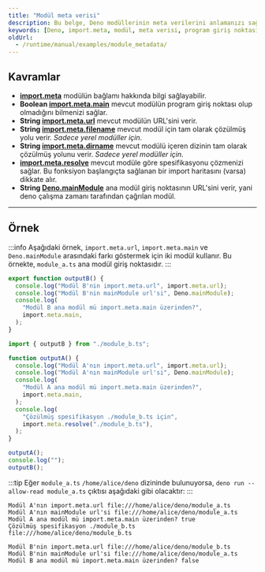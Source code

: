 ```yaml
---
title: "Modül meta verisi"
description: Bu belge, Deno modüllerinin meta verilerini anlamanızı sağlamaktadır. Özelikle `import.meta` özellikleri ile ana modül giriş noktası gibi bilgileri nasıl alabileceğinizi açıklar.
keywords: [Deno, import.meta, modül, meta verisi, program giriş noktası, URL]
oldUrl:
  - /runtime/manual/examples/module_metadata/
---
```


## Kavramlar

- **[import.meta](https://developer.mozilla.org/en-US/docs/Web/JavaScript/Reference/Statements/import.meta)** modülün bağlamı hakkında bilgi sağlayabilir.
- **Boolean [import.meta.main](https://docs.deno.com/api/web/~/ImportMeta#property_main)** mevcut modülün program giriş noktası olup olmadığını bilmenizi sağlar.
- **String [import.meta.url](https://docs.deno.com/api/web/~/ImportMeta#property_url)** mevcut modülün URL'sini verir.
- **String [import.meta.filename](https://docs.deno.com/api/web/~/ImportMeta#property_filename)** mevcut modül için tam olarak çözülmüş yolu verir. _Sadece yerel modüller için_.
- **String [import.meta.dirname](https://docs.deno.com/api/web/~/ImportMeta#property_dirname)** mevcut modülü içeren dizinin tam olarak çözülmüş yolunu verir. _Sadece yerel modüller için_.
- **[import.meta.resolve](https://docs.deno.com/api/web/~/ImportMeta#property_resolve)** mevcut modüle göre spesifikasyonu çözmenizi sağlar. Bu fonksiyon başlangıçta sağlanan bir import haritasını (varsa) dikkate alır.
- **String [Deno.mainModule](https://docs.deno.com/api/deno/~/Deno.mainModule)** ana modül giriş noktasının URL'sini verir, yani deno çalışma zamanı tarafından çağrılan modül.

---

## Örnek

:::info
Aşağıdaki örnek, `import.meta.url`, `import.meta.main` ve `Deno.mainModule` arasındaki farkı göstermek için iki modül kullanır. Bu örnekte, `module_a.ts` ana modül giriş noktasıdır.
:::

```ts title="module_b.ts"
export function outputB() {
  console.log("Modül B'nin import.meta.url", import.meta.url);
  console.log("Modül B'nin mainModule url'si", Deno.mainModule);
  console.log(
    "Modül B ana modül mü import.meta.main üzerinden?",
    import.meta.main,
  );
}
```

```ts title="module_a.ts"
import { outputB } from "./module_b.ts";

function outputA() {
  console.log("Modül A'nın import.meta.url", import.meta.url);
  console.log("Modül A'nın mainModule url'si", Deno.mainModule);
  console.log(
    "Modül A ana modül mü import.meta.main üzerinden?",
    import.meta.main,
  );
  console.log(
    "Çözülmüş spesifikasyon ./module_b.ts için",
    import.meta.resolve("./module_b.ts"),
  );
}

outputA();
console.log("");
outputB();
```

:::tip
Eğer `module_a.ts` `/home/alice/deno` dizininde bulunuyorsa, `deno run --allow-read module_a.ts` çıktısı aşağıdaki gibi olacaktır:
:::

```console
Modül A'nın import.meta.url file:///home/alice/deno/module_a.ts
Modül A'nın mainModule url'si file:///home/alice/deno/module_a.ts
Modül A ana modül mü import.meta.main üzerinden? true
Çözülmüş spesifikasyon ./module_b.ts file:///home/alice/deno/module_b.ts

Modül B'nin import.meta.url file:///home/alice/deno/module_b.ts
Modül B'nin mainModule url'si file:///home/alice/deno/module_a.ts
Modül B ana modül mü import.meta.main üzerinden? false
```